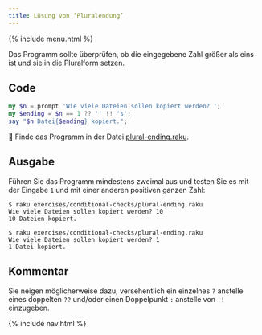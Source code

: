 ```yaml
---
title: Lösung von ‘Pluralendung’
---
```


{% include menu.html %}

Das Programm sollte überprüfen, ob die eingegebene Zahl größer als eins ist und sie in die Pluralform setzen.

## Code

```raku
my $n = prompt 'Wie viele Dateien sollen kopiert werden? ';
my $ending = $n == 1 ?? '' !! 's';
say "$n Datei{$ending} kopiert.";
```

🦋 Finde das Programm in der Datei [plural-ending.raku](https://github.com/ash/raku-course/blob/master/exercises/conditional-checks/plural-ending.raku).

## Ausgabe

Führen Sie das Programm mindestens zweimal aus und testen Sie es mit der Eingabe `1` und mit einer anderen positiven ganzen Zahl:

```console
$ raku exercises/conditional-checks/plural-ending.raku
Wie viele Dateien sollen kopiert werden? 10
10 Dateien kopiert.

$ raku exercises/conditional-checks/plural-ending.raku
Wie viele Dateien sollen kopiert werden? 1
1 Datei kopiert.
```

## Kommentar

Sie neigen möglicherweise dazu, versehentlich ein einzelnes `?` anstelle eines doppelten `??` und/oder einen Doppelpunkt `:` anstelle von `!!` einzugeben.

{% include nav.html %}